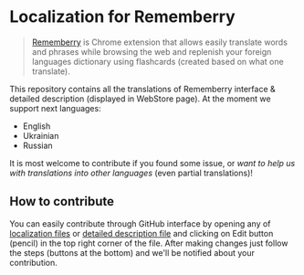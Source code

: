 # Localization for Rememberry

> [Rememberry](https://chrome.google.com/webstore/detail/rememberry-translate-and/dipiagiiohfljcicegpgffpbnjmgjcnf)
is Chrome extension that allows easily translate words and phrases while browsing the web and replenish your foreign
languages dictionary using flashcards (created based on what one translate).

This repository contains all the translations of Rememberry interface & detailed description (displayed in WebStore page).
At the moment we support next languages:
- English
- Ukrainian
- Russian

It is most welcome to contribute if you found some issue, or _want to help us
with translations into other languages_ (even partial translations)!

## How to contribute

You can easily contribute through GitHub interface by opening any of
[localization files](locales/) or [detailed description file](detailed-description/) and clicking on Edit button (pencil) in the
top right corner of the file. After making changes just follow the steps
(buttons at the bottom) and we'll be notified about your contribution.